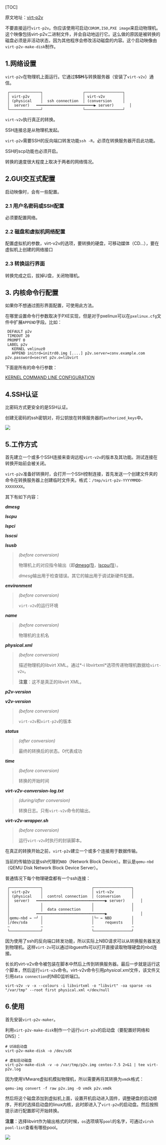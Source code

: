 [TOC]

原文地址：[virt-p2v](http://libguestfs.org/virt-p2v.1.html)

不要直接运行`virt-p2v`。你应该使用可启动`CDROM,ISO,PXE image`来启动物理机。这个映像包括virt-p2v二进制文件，并会自动地运行它。这么做的原因是被转换的磁盘必须是非活动状态，因为其他程序会修改活动磁盘的内容。这个启动映像由`virt-p2v-make-disk`制作。

## 1.网络设置

`virt-p2v`在物理机上面运行。它通过**SSH**与转换服务器（安装了`virt-v2v`）通信。

```shell
 ┌──────────────┐                  ┌─────────────────┐
 │ virt-p2v     │                  │ virt-v2v        │
 │ (physical    │  ssh connection  │ (conversion     │
 │  server)   ╍╍╍╍╍╍╍╍╍╍╍╍╍╍╍╍╍╍╍╍╍╍╍╍╍╍▶ server)       │
 └──────────────┘                  └─────────────────┘
```

`virt-v2v`执行真正的转换。

SSH连接总是从物理机发起。

`virt-p2v`需要SSH的反向端口转发功能`ssh -R`，必须在转换服务器开启此功能。

SSH的scp功能也必须开启。

转换的速度很大程度上取决于两者的网络情况。

## 2.GUI交互式配置

启动映像时，会有一些配置。

### 2.1 用户名密码或SSH配置

必须要配置网络。

### 2.2 磁盘和虚拟机网络配置

配置虚拟机的参数，virt-v2v的选项，要转换的硬盘，可移动媒体（CD...），要在虚拟机上创建的网络接口

### 2.3 转换运行界面

转换完成之后，拔掉U盘，关闭物理机。

## 3. 内核命令行配置

如果你不想通过图形界面配置，可使用此方法。

在哪里设置命令行参数取决于PXE实现，但是对于pxelinux可以在`pxelinux.cfg`文件中扩展`APPEND`字段。比如：

```shell
 DEFAULT p2v
 TIMEOUT 20
 PROMPT 0
 LABEL p2v
   KERNEL vmlinuz0
   APPEND initrd=initrd0.img [....] p2v.server=conv.example.com p2v.password=secret p2v.o=libvirt
```

下面是所有的命令行参数：

[KERNEL COMMAND LINE CONFIGURATION](http://libguestfs.org/virt-p2v.1.html#kernel-command-line-configuration)

## 4.SSH认证

比密码方式更安全的是SSH认证。

创建无密码的ssh密钥对，将公钥放在转换服务器的`authorized_keys`中。

![](img/virt-p2v的ssh配置.png)

## 5.工作方式

首先建立一个或多个SSH连接来查询远程`virt-v2v`的版本及其功能。测试连接在转换开始前会被关闭。

`virt-p2v`准备好转换时，会打开一个SSH控制连接，首先发送一个创建文件夹的命令在转换服务器上创建临时文件夹。格式：`/tmp/virt-p2v-YYYYMMDD-XXXXXXXX`。

其下有如下内容：

***dmesg***

***lscpu***

***lspci***

***lsscsi***

***lsusb***

> ​	*(before conversion)*
>
> ​	物理机上的对应指令输出（即[dmesg(1)](https://www.mankier.com/1/dmesg)，[lscpu(1)](https://www.mankier.com/1/lscpu)）。
>
> ​	*dmesg*输出用于检查错误。其它的输出用于调试新硬件配置。

***environment***

> ​	*(before conversion)*
>
> ​	`virt-v2v`的运行环境

***name***

> ​	*(before conversion)*
>
> ​	物理机的主机名

***physical.xml***

> ​	*(before conversion)*
>
> ​	描述物理机的libvirt XML。通过*-i libvirtxml*选项传递物理机数据给`virt-v2v`。
>
> ​	**注意**：这不是真正的libvirt XML。

***p2v-version***

***v2v-version***

> ​	*(before conversion)*
>
> ​	`virt-v2v`和`virt-p2v`的版本

***status***

> ​	*(after conversion)*
>
> ​	最终的转换后的状态。0代表成功

***time***

> ​	*(before conversion)*
>
> ​	转换的开始时间

***virt-v2v-conversion-log.txt***

> ​	*(during/after conversion)*
>
> ​	转换日志。只有`virt-v2v`命令的输出。

***virt-v2v-wrapper.sh***

> ​	*(before conversion)*
>
> ​	运行`virt-v2v`时执行的封装脚本。

在真正的转换开始之前，`virt-p2v`建立一个或多个连接用于数据传输。

当前的传输协议是ssh代理的`NBD`（Network Block Device）。默认是`qemu-nbd`（QEMU Disk Network Block Device Server）。

普通情况下每个物理硬盘都有一个ssh连接：

```shell
 ┌──────────────┐                      ┌─────────────────┐
 │ virt-p2v     │                      │ virt-v2v        │
 │ (physical    │  control connection  │ (conversion     │
 │  server)   ╍╍╍╍╍╍╍╍╍╍╍╍╍╍╍╍╍╍╍╍╍╍╍╍╍╍╍╍╍╍╍▶ server)       │
 │              │                      │                 │
 │              │  data connection     │                 │
 │            ╍╍╍╍╍╍╍╍╍╍╍╍╍╍╍╍╍╍╍╍╍╍╍╍╍╍╍╍╍╍╍▶               │
 │qemu-nbd ← ─┘ │                      │└─ ← NBD         │
 │/dev/sda      │                      │     requests    │
 ∼              ∼                      ∼                 ∼
 └──────────────┘                      └─────────────────┘
```

因为使用了ssh的反向端口转发功能，所以实际上NBD请求可以从转换服务器发送到物理机。这样`virt-2v`可以通过libguestfs可以打开直接读取物理硬盘的nbd连接。

长长的virt-v2v命令被包装在脚本中然后上传到转换服务器。最后一步就是运行这个脚本，然后运行`virt-v2v`命令。virt-v2v命令引用*physical.xml*文件，该文件又引用`data connection`的NBD监听端口。

```shell
virt-v2v -v -x --colours -i libvirtxml -o "libvirt" -oa sparse -os "/var/tmp" --root first physical.xml </dev/null
```

## 6.使用

首先安装`virt-p2v-maker`。

利用`virt-p2v-make-disk`制作一个运行`virt-p2v`的启动盘（要配置好网络和DNS）：

```shell
# USB启动盘
virt-p2v-make-disk -o /dev/sdX

# 虚拟启动磁盘
virt-p2v-make-disk -v -o /var/tmp/p2v.img centos-7.5 2>&1 | tee virt-p2v.log
```

因为使用VMware虚拟机模拟物理机，所以需要再将其转换为`vmdk`格式：

```shell
qemu-img convert -f raw p2v.img -O vmdk p2v.vmdk
```

然后将这个磁盘添加到虚拟机上面，设置开机启动进入固件，调整硬盘的启动顺序，开机时选择启动盘的linux内核，此时即进入了`virt-p2v`的启动盘。然后按照提示进行配置即可开始转换。

**注意**：选择libvirt作为输出格式的时候，`os`选项填写`pool`的名字，可通过`virsh pool-list`查看有哪些pool。

![](img/virt-p2v迁移过程.png)